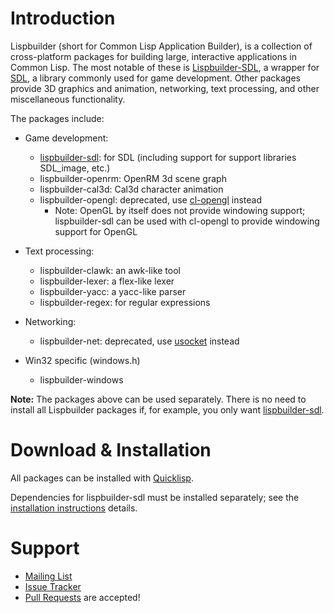 # Introduction

Lispbuilder (short for Common Lisp Application Builder), is a
collection of cross-platform packages for building large, interactive
applications in Common Lisp. The most notable of these is
[Lispbuilder-SDL](LispbuilderSDL), a wrapper for
[SDL](https://libsdl.org/), a library commonly used for game
development. Other packages provide 3D graphics and animation,
networking, text processing, and other miscellaneous functionality.

The packages include:

  * Game development:
    * [lispbuilder-sdl](LispbuilderSDL): for SDL (including support for support libraries SDL_image, etc.)
    * lispbuilder-openrm: OpenRM 3d scene graph
    * lispbuilder-cal3d: Cal3d character animation
    * lispbuilder-opengl: deprecated, use [cl-opengl](https://common-lisp.net/project/cl-opengl/) instead
      * Note: OpenGL by itself does not provide windowing support; lispbuilder-sdl can be used with cl-opengl to provide windowing support for OpenGL

  * Text processing:
    * lispbuilder-clawk: an awk-like tool
    * lispbuilder-lexer: a flex-like lexer
    * lispbuilder-yacc: a yacc-like parser
    * lispbuilder-regex: for regular expressions

  * Networking:
    * lispbuilder-net: deprecated, use [usocket](https://common-lisp.net/project/usocket/) instead

  * Win32 specific (windows.h)
    * lispbuilder-windows

**Note:** The packages above can be used separately. There is no need
to install all Lispbuilder packages if, for example, you only want
[lispbuilder-sdl](LispbuilderSDL).

# Download & Installation

All packages can be installed with [Quicklisp](https://www.quicklisp.org/).

Dependencies for lispbuilder-sdl must be installed separately; see the
[installation instructions](DownloadInstallationIntro) details.

# Support

  * [Mailing List](http://groups.google.com/group/lispbuilder)
  * [Issue Tracker](https://github.com/lispbuilder/lispbuilder/issues)
  * [Pull Requests](https://github.com/lispbuilder/lispbuilder/pulls) are accepted!
